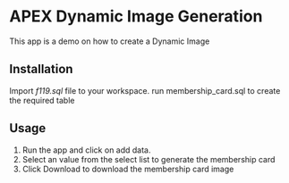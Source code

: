 # APEX Dynamic Image Generation
This app is a demo on how to create a Dynamic Image

## Installation ##
Import *f119.sql* file to your workspace.
run membership_card.sql to create the required table

## Usage ##
1. Run the app and click on add data.
2. Select an value from the select list to generate the membership card
3. Click Download to download the membership card image


